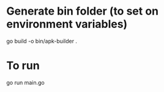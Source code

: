 # Generate bin folder (to set on environment variables)
go build -o bin/apk-builder .

# To run
go run main.go